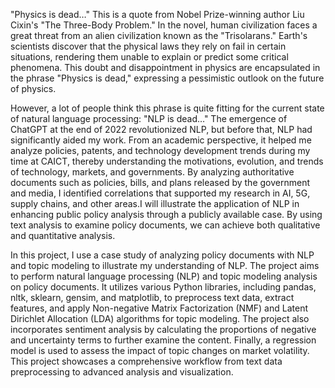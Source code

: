 "Physics is dead…" This is a quote from Nobel Prize-winning author Liu Cixin's "The Three-Body Problem." In the novel, human civilization faces a great threat from an alien civilization known as the "Trisolarans." Earth's scientists discover that the physical laws they rely on fail in certain situations, rendering them unable to explain or predict some critical phenomena. This doubt and disappointment in physics are encapsulated in the phrase "Physics is dead," expressing a pessimistic outlook on the future of physics.

However, a lot of people think this phrase is quite fitting for the current state of natural language processing: "NLP is dead…" The emergence of ChatGPT at the end of 2022 revolutionized NLP, but before that, NLP had significantly aided my work. From an academic perspective, it helped me analyze policies, patents, and technology development trends during my time at CAICT, thereby understanding the motivations, evolution, and trends of technology, markets, and governments. By analyzing authoritative documents such as policies, bills, and plans released by the government and media, I identified correlations that supported my research in AI, 5G, supply chains, and other areas.I will illustrate the application of NLP in enhancing public policy analysis through a publicly available case. By using text analysis to examine policy documents, we can achieve both qualitative and quantitative analysis.

In this project, I use a case study of analyzing policy documents with NLP and topic modeling to illustrate my understanding of NLP. The project aims to perform natural language processing (NLP) and topic modeling analysis on policy documents. It utilizes various Python libraries, including pandas, nltk, sklearn, gensim, and matplotlib, to preprocess text data, extract features, and apply Non-negative Matrix Factorization (NMF) and Latent Dirichlet Allocation (LDA) algorithms for topic modeling. The project also incorporates sentiment analysis by calculating the proportions of negative and uncertainty terms to further examine the content. Finally, a regression model is used to assess the impact of topic changes on market volatility. This project showcases a comprehensive workflow from text data preprocessing to advanced analysis and visualization.
